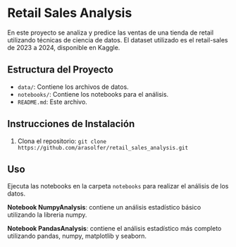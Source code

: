 # Retail Sales Analysis

En este proyecto se analiza y predice las ventas de una tienda de retail utilizando técnicas de ciencia de datos.
El dataset utilizado es el retail-sales de 2023 a 2024, disponible en Kaggle. 

## Estructura del Proyecto

- `data/`: Contiene los archivos de datos.
- `notebooks/`: Contiene los notebooks para el análisis.
- `README.md`: Este archivo.

## Instrucciones de Instalación

1. Clona el repositorio: `git clone https://github.com/arasolfer/retail_sales_analysis.git`

## Uso

Ejecuta las notebooks en la carpeta `notebooks` para realizar el análisis de los datos.

**Notebook NumpyAnalysis**: contiene un análisis estadístico básico utilizando la libreria numpy.

**Notebook PandasAnalysis**: contiene el análisis estadístico más completo utilizando pandas, numpy, matplotlib y seaborn.
